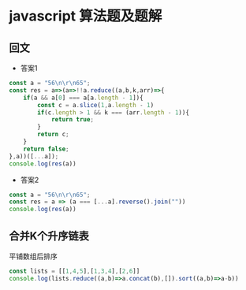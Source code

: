 # javascript 算法题及题解

## 回文

* 答案1

```typescript
const a = "56\n\r\n65";
const res = a=>(a=>!!a.reduce((a,b,k,arr)=>{
    if(a && a[0] === a[a.length - 1]){
        const c = a.slice(1,a.length - 1)
        if(c.length > 1 && k === (arr.length - 1)){
            return true;
        }
        return c;
    }
    return false;
},a))([...a]);
console.log(res(a))
```

* 答案2

```typescript
const a = "56\n\r\n65";
const res = a => (a === [...a].reverse().join(""))
console.log(res(a))
```

## 合并K个升序链表

平铺数组后排序

```typescript
const lists = [[1,4,5],[1,3,4],[2,6]]
console.log(lists.reduce((a,b)=>a.concat(b),[]).sort((a,b)=>a-b))
```

